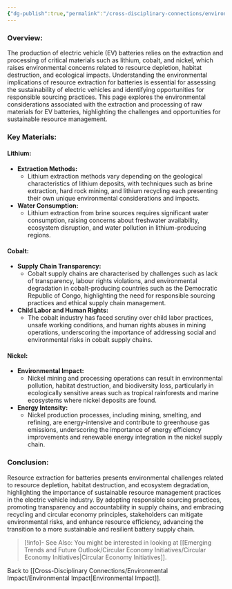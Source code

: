 ```yaml
---
{"dg-publish":true,"permalink":"/cross-disciplinary-connections/environmental-impact/resource-extraction-for-batteries/"}
---
```


### Overview:

The production of electric vehicle (EV) batteries relies on the extraction and processing of critical materials such as lithium, cobalt, and nickel, which raises environmental concerns related to resource depletion, habitat destruction, and ecological impacts. Understanding the environmental implications of resource extraction for batteries is essential for assessing the sustainability of electric vehicles and identifying opportunities for responsible sourcing practices. This page explores the environmental considerations associated with the extraction and processing of raw materials for EV batteries, highlighting the challenges and opportunities for sustainable resource management.

### Key Materials:

#### Lithium:

- **Extraction Methods:**
    - Lithium extraction methods vary depending on the geological characteristics of lithium deposits, with techniques such as brine extraction, hard rock mining, and lithium recycling each presenting their own unique environmental considerations and impacts.
- **Water Consumption:**
    - Lithium extraction from brine sources requires significant water consumption, raising concerns about freshwater availability, ecosystem disruption, and water pollution in lithium-producing regions.

#### Cobalt:

- **Supply Chain Transparency:**
    - Cobalt supply chains are characterised by challenges such as lack of transparency, labour rights violations, and environmental degradation in cobalt-producing countries such as the Democratic Republic of Congo, highlighting the need for responsible sourcing practices and ethical supply chain management.
- **Child Labor and Human Rights:**
    - The cobalt industry has faced scrutiny over child labor practices, unsafe working conditions, and human rights abuses in mining operations, underscoring the importance of addressing social and environmental risks in cobalt supply chains.

#### Nickel:

- **Environmental Impact:**
    - Nickel mining and processing operations can result in environmental pollution, habitat destruction, and biodiversity loss, particularly in ecologically sensitive areas such as tropical rainforests and marine ecosystems where nickel deposits are found.
- **Energy Intensity:**
    - Nickel production processes, including mining, smelting, and refining, are energy-intensive and contribute to greenhouse gas emissions, underscoring the importance of energy efficiency improvements and renewable energy integration in the nickel supply chain.

### Conclusion:

Resource extraction for batteries presents environmental challenges related to resource depletion, habitat destruction, and ecosystem degradation, highlighting the importance of sustainable resource management practices in the electric vehicle industry. By adopting responsible sourcing practices, promoting transparency and accountability in supply chains, and embracing recycling and circular economy principles, stakeholders can mitigate environmental risks, and enhance resource efficiency, advancing the transition to a more sustainable and resilient battery supply chain.

>[!info]- See Also:
> You might be interested in looking at [[Emerging Trends and Future Outlook/Circular Economy Initiatives/Circular Economy Initiatives\|Circular Economy Initiatives]]. 

Back to [[Cross-Disciplinary Connections/Environmental Impact/Environmental Impact\|Environmental Impact]]. 
